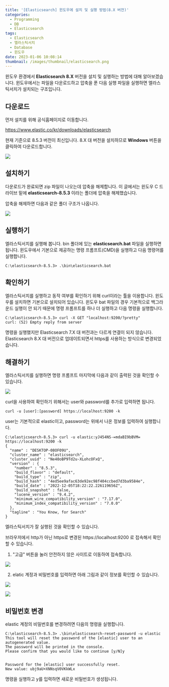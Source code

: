 ```yaml
---
title: '[Elasticsearch] 윈도우에 설치 및 실행 방법(8.X 버전)'
categories:
  - Programming
  - DB
  - Elasticsearch
tags:
  - Elasticsearch
  - 엘라스틱서치
  - Database
  - 윈도우
date: 2023-01-06 10:08:14
thumbnail: /images/thumbnail/elasticsearch.png
---
```


윈도우 환경에서 **Elasticsearch 8.X** 버전을 설치 및 실행하는 방법에 대해 알아보겠습니다.
윈도우에서는 파일을 다운로드하고 압축을 푼 다음 실행 파일을 실행하면 엘라스틱서치가 설치되는 구조입니다.

## 다운로드

먼저 설치를 위해 공식홈페이지로 이동합니다.

https://www.elastic.co/kr/downloads/elasticsearch

현재 기준으로 8.5.3 버전이 최신입니다. 8.X 대 버전을 설치하므로 **Windows** 버튼을 클릭하여 다운로드합니다.

![](/images/elastic/elasticsearch/1.png)

## 설치하기

다운로드가 완료되면 zip 파일이 나오는데 압축을 해제합니다. 이 글에서는 윈도우 C 드라이브 밑에 **elasticsearch-8.5.3** 이라는 폴더에 압축을 해제했습니다.

압축을 해제하면 다음과 같은 폴더 구조가 나옵니다.

![](/images/elastic/elasticsearch/5.png)

## 실행하기

엘라스틱서치를 실행해 봅니다. bin 폴더에 있는 **elasticsearch.bat** 파일을 실행하면 됩니다. 윈도우에서 기본으로 제공하는 명령 프롬프트(CMD)을 실행하고 다음 명령어를 실행합니다.

```shell
C:\elasticsearch-8.5.3> .\bin\elasticsearch.bat
```

## 확인하기

엘라스틱서치를 실행하고 동작 여부를 확인하기 위해 curl이라는 툴을 이용합니다. 윈도우를 설치하면 기본으로 설치되어 있습니다. 윈도우 bat 파일의 경우 기본적으로 백그라운드 실행이 안 되기 때문에 명령 프롬프트를 하나 더 실행하고 다음 명령을 실행합니다.

```shell
C:\elasticsearch-8.5.3> curl -X GET "localhost:9200/?pretty"
curl: (52) Empty reply from server
```

명령을 실행했지만 Elasticsearch 7.X 대 버전과는 다르게 연결이 되지 않습니다. Elasticsearch 8.X 대 버전으로 업데이트되면서 https를 사용하는 방식으로 변경되었습니다.

## 해결하기

엘라스틱서치를 실행하면 명령 프롬프트 마지막에 다음과 같이 출력된 것을 확인할 수 있습니다.

![](/images/elastic/elasticsearch/8.png)

curl을 사용하여 확인하기 위해서는 user와 password를 추가로 입력하면 됩니다.

```shell
curl -u [user]:[password] https://localhost:9200 -k
```

user는 기본적으로 elastic이고, password는 위에서 나온 정보를 입력하여 실행합니다.

```shell
C:\elasticsearch-8.5.3> curl -u elastic:yJ454NS-=mdaBI9bBVM= https://localhost:9200 -k
{
  "name" : "DESKTOP-08OF09U",
  "cluster_name" : "elasticsearch",
  "cluster_uuid" : "Ne40oBP9Td2u-XLohcOFxQ",
  "version" : {
    "number" : "8.5.3",
    "build_flavor" : "default",
    "build_type" : "zip",
    "build_hash" : "4ed5ee9afac63de92ec98f404ccbed7d3ba9584e",
    "build_date" : "2022-12-05T18:22:22.226119656Z",
    "build_snapshot" : false,
    "lucene_version" : "9.4.2",
    "minimum_wire_compatibility_version" : "7.17.0",
    "minimum_index_compatibility_version" : "7.0.0"
  },
  "tagline" : "You Know, for Search"
}
```

엘라스틱서치가 잘 실행된 것을 확인할 수 있습니다.

브라우저에서 http가 아닌 https로 변경된 https://localhost:9200 로 접속해서 확인할 수 있습니다.

1. "고급" 버튼을 눌러 안전하지 않은 사이트로 이동하여 접속합니다.

![](/images/elastic/elasticsearch/9.png)

2. elatic 계정과 비밀번호를 입력하면 아래 그림과 같이 정보를 확인할 수 있습니다.

![](/images/elastic/elasticsearch/10.png)

![](/images/elastic/elasticsearch/11.png)

## 비밀번호 변경

elastic 계정의 비밀번호를 변경하려면 다음의 명령을 실행합니다.

```shell
C:\elasticsearch-8.5.3> .\bin\elasticsearch-reset-password -u elastic
This tool will reset the password of the [elastic] user to an autogenerated value.
The password will be printed in the console.
Please confirm that you would like to continue [y/N]y


Password for the [elastic] user successfully reset.
New value: ubj9aU+XNNsqV0VKkWLx
```

명령을 실행하고 y를 입력하면 새로운 비밀번호가 생성됩니다.
